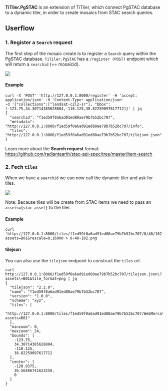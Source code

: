 

**TiTiler.PgSTAC** is an extension of TiTiler, which connect PgSTAC database to a dynamic tiler, in order to create mosaics from STAC search queries.

## Userflow

### 1. Register a `Search` request

The first step of the mosaic create is to register a `Search` query within the PgSTAC database. `TiTiler.PgSTAC` has a `/register (POST)` endpoint which will return a `searchid` (== mosaicid).

![](https://user-images.githubusercontent.com/10407788/132193537-0560016f-09bc-4a25-8a2a-eac9b50bc28a.png)

#### Example

```
curl -X 'POST' 'http://127.0.0.1:8000/register' -H 'accept: application/json' -H 'Content-Type: application/json'
-d '{"collections":["landsat-c2l2-sr"], "bbox":[-123.75,34.30714385628804,-118.125,38.82259097617712]}' | jq
{
  "searchid": "f1ed59f0a6ad91ed80ae79b7b52bc707",
  "metadata": "http://127.0.0.1:8000/f1ed59f0a6ad91ed80ae79b7b52bc707/info",
  "tiles": "http://127.0.0.1:8000/f1ed59f0a6ad91ed80ae79b7b52bc707/tilejson.json"
}
```

Learn more about the **Search request** format: https://github.com/radiantearth/stac-api-spec/tree/master/item-search


### 2. Fech `tiles`

When we have a `searchid` we can now call the dynamic tiler and ask for tiles.


![](https://user-images.githubusercontent.com/10407788/132197899-e79b3118-313b-45e7-a431-5d3034984459.png)

Note: Because tiles will be create from STAC items we need to pass an `assets={stac asset}` to the tiler.

#### Example

```
curl 'http://127.0.0.1:8000/tiles/f1ed59f0a6ad91ed80ae79b7b52bc707/8/40/102.png?assets=B01&rescale=0,16000 > 8-40-102.png
```

#### tilejson

You can also use the `tilejson` endpoint to construct the `tiles` url.

```
curl http://127.0.0.1:8000/f1ed59f0a6ad91ed80ae79b7b52bc707/tilejson.json\?assets\=B01&tile_format=png | jq
{
  "tilejson": "2.2.0",
  "name": "f1ed59f0a6ad91ed80ae79b7b52bc707",
  "version": "1.0.0",
  "scheme": "xyz",
  "tiles": [
    "http://127.0.0.1:8000/tiles/f1ed59f0a6ad91ed80ae79b7b52bc707/WebMercatorQuad/{z}/{x}/{y}@1x.png?assets=B01"
  ],
  "minzoom": 0,
  "maxzoom": 24,
  "bounds": [
    -123.75,
    34.30714385628804,
    -118.125,
    38.82259097617712
  ],
  "center": [
    -120.9375,
    36.56486741623258,
    0
  ]
}
```
